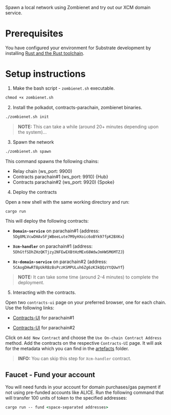 Spawn a local network using Zombienet and try out our XCM domain service.

# Prerequisites

You have configured your environment for Substrate development by installing [Rust and the Rust toolchain](https://docs.substrate.io/install/).

# Setup instructions

1. Make the bash script - `zombienet.sh` executable.

```cmd
chmod +x zombienet.sh
```

2. Install the polkadot, contracts-parachain, zombienet binaries.

```cmd
./zombienet.sh init
```

> **NOTE:** This can take a while (around 20+ minutes depending upon the system)...

3. Spawn the network

```cmd
./zombienet.sh spawn
```

This command spawns the following chains:

- Relay chain (ws_port: 9900)  
- Contracts parachain#1 (ws_port: 9910) {Hub}  
- Contracts parachain#2 (ws_port: 9920) {Spoke}  

4. Deploy the contracts

Open a new shell with the same working directory and run:

```cmd
cargo run
```

This will deploy the following contracts:

- **`Domain-service`** on parachain#1 (address: `5Dg8MLVcwDHAv5FjWBeeLute7M9yHXoic6oBYk97fpK2BXKx`)

- **`Xcm-handler`** on parachain#1 (address: `5DhGtfSDhZHzQKTjzy2NFEwEXBtHzMEx68WdwJmHWSM6MTZJ`)

- **`Xc-domain-service`** on parachain#2 (address: `5CAogDHwRT8pUkRBzBsPczKSMPULuh6Zg6zK3kQQzYtQUwYf`)

> **NOTE:** It can take some time (around 2-4 minutes) to complete the deployment.

5. Interacting with the contracts.

Open two `contracts-ui` page on your preferred browser, one for each chain. Use the following links:

- [Contracts-UI](https://contracts-ui.substrate.io/?rpc=ws://127.0.0.1:9910) for parachain#1

- [Contracts-UI](https://contracts-ui.substrate.io/?rpc=ws://127.0.0.1:9920) for parachain#2

Click on `Add New Contract` and choose the `Use On-chain Contract Address` method. Add the contracts on the respective `Contracts-UI` page. It will ask for the metadata which you can find in the [artefacts](./artefacts/) folder.

> **INFO:** You can skip this step for `Xcm-handler` contract.

## Faucet - Fund your account

You will need funds in your account for domain purchases/gas payment if not using pre-funded accounts like ALICE. Run the following command that will transfer 100 units of token to the specified addresses:

```cmd
cargo run -- fund <space-separated addresses>
```
